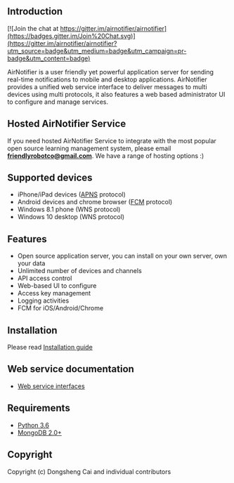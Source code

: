 ## Introduction

[![Join the chat at https://gitter.im/airnotifier/airnotifier](https://badges.gitter.im/Join%20Chat.svg)](https://gitter.im/airnotifier/airnotifier?utm_source=badge&utm_medium=badge&utm_campaign=pr-badge&utm_content=badge)


AirNotifier is a user friendly yet powerful application server for sending real-time notifications to mobile and desktop applications. AirNotifier provides a unified web service interface to deliver messages to multi devices using multi protocols, it also features a web based administrator UI to configure and manage services.


## Hosted AirNotifier Service
If you need hosted AirNotifier Service to integrate with the most popular open source learning management system, please email **friendlyrobotco@gmail.com**. We have a range of hosting options :)


## Supported devices
- iPhone/iPad devices ([APNS](https://developer.apple.com/library/ios/documentation/NetworkingInternet/Conceptual/RemoteNotificationsPG/Chapters/ApplePushService.html) protocol)
- Android devices and chrome browser ([FCM](https://firebase.google.com/docs/cloud-messaging) protocol)
- Windows 8.1 phone (WNS protocol)
- Windows 10 desktop (WNS protocol)

## Features
- Open source application server, you can install on your own server, own your data
- Unlimited number of devices and channels
- API access control
- Web-based UI to configure
- Access key management
- Logging activities
- FCM for iOS/Android/Chrome


## Installation

Please read [Installation guide](https://github.com/airnotifier/airnotifier/wiki/Installation)

## Web service documentation
- [Web service interfaces](https://github.com/airnotifier/airnotifier/wiki/API)

## Requirements

- [Python 3.6](http://www.python.org)
- [MongoDB 2.0+](http://www.mongodb.org/)

## Copyright
Copyright (c) Dongsheng Cai and individual contributors
